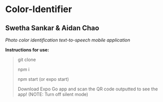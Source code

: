 # Color-Identifier
## Swetha Sankar & Aidan Chao

*Photo color identification text-to-speech mobile application*

**Instructions for use:**
> git clone <repo link>
> 
> npm i
> 
> npm start (or expo start)
> 
> Download Expo Go app and scan the QR code outputted to see the app! (NOTE: Turn off silent mode)

